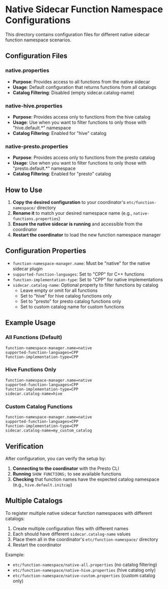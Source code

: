 # Native Sidecar Function Namespace Configurations

This directory contains configuration files for different native sidecar function namespace scenarios.

## Configuration Files

### native.properties
- **Purpose**: Provides access to all functions from the native sidecar
- **Usage**: Default configuration that returns functions from all catalogs
- **Catalog Filtering**: Disabled (empty sidecar.catalog-name)

### native-hive.properties  
- **Purpose**: Provides access only to functions from the hive catalog
- **Usage**: Use when you want to filter functions to only those with "hive.default.*" namespace
- **Catalog Filtering**: Enabled for "hive" catalog

### native-presto.properties
- **Purpose**: Provides access only to functions from the presto catalog  
- **Usage**: Use when you want to filter functions to only those with "presto.default.*" namespace
- **Catalog Filtering**: Enabled for "presto" catalog

## How to Use

1. **Copy the desired configuration** to your coordinator's `etc/function-namespace/` directory
2. **Rename it** to match your desired namespace name (e.g., `native-functions.properties`)
3. **Ensure the native sidecar is running** and accessible from the coordinator
4. **Restart the coordinator** to load the new function namespace manager

## Configuration Properties

- `function-namespace-manager.name`: Must be "native" for the native sidecar plugin
- `supported-function-languages`: Set to "CPP" for C++ functions
- `function-implementation-type`: Set to "CPP" for native implementations  
- `sidecar.catalog-name`: Optional property to filter functions by catalog
  - Leave empty or omit for all functions
  - Set to "hive" for hive catalog functions only
  - Set to "presto" for presto catalog functions only
  - Set to custom catalog name for custom functions

## Example Usage

### All Functions (Default)
```properties
function-namespace-manager.name=native
supported-function-languages=CPP
function-implementation-type=CPP
```

### Hive Functions Only
```properties  
function-namespace-manager.name=native
supported-function-languages=CPP
function-implementation-type=CPP
sidecar.catalog-name=hive
```

### Custom Catalog Functions
```properties
function-namespace-manager.name=native
supported-function-languages=CPP
function-implementation-type=CPP
sidecar.catalog-name=my_custom_catalog
```

## Verification

After configuration, you can verify the setup by:

1. **Connecting to the coordinator** with the Presto CLI
2. **Running** `SHOW FUNCTIONS;` to see available functions
3. **Checking** that function names have the expected catalog namespace (e.g., `hive.default.initcap`)

## Multiple Catalogs

To register multiple native sidecar function namespaces with different catalogs:

1. Create multiple configuration files with different names
2. Each should have different `sidecar.catalog-name` values
3. Place them all in the coordinator's `etc/function-namespace/` directory
4. Restart the coordinator

Example:
- `etc/function-namespace/native-all.properties` (no catalog filtering)
- `etc/function-namespace/native-hive.properties` (hive catalog only)
- `etc/function-namespace/native-custom.properties` (custom catalog only)